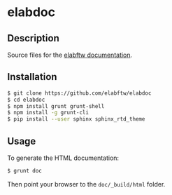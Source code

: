 # elabdoc

## Description
Source files for the [elabftw documentation](https://doc.elabftw.net).

## Installation

~~~bash
$ git clone https://github.com/elabftw/elabdoc
$ cd elabdoc
$ npm install grunt grunt-shell
$ npm install -g grunt-cli
$ pip install --user sphinx sphinx_rtd_theme
~~~

## Usage

To generate the HTML documentation:

~~~bash
$ grunt doc
~~~

Then point your browser to the `doc/_build/html` folder.
